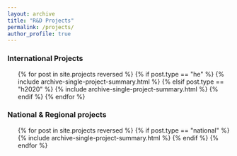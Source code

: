```yaml
---
layout: archive
title: "R&D Projects"
permalink: /projects/
author_profile: true
---
```


### International Projects

<ul>{% for post in site.projects reversed %}
  {% if post.type == "he" %}
    {% include archive-single-project-summary.html %}
  {% elsif post.type == "h2020" %}
    {% include archive-single-project-summary.html %}
  {% endif %}
{% endfor %}</ul>

### National & Regional projects

<ul>{% for post in site.projects reversed %}
  {% if post.type == "national" %}
    {% include archive-single-project-summary.html %}
  {% endif %}
{% endfor %}</ul>